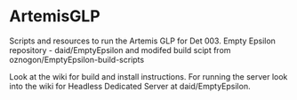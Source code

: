 # ArtemisGLP
Scripts and resources to run the Artemis GLP for Det 003.  Empty Epsilon repository - daid/EmptyEpsilon and modifed build scipt from oznogon/EmptyEpsilon-build-scripts 

Look at the wiki for build and install instructions. For running the server look into the wiki for Headless Dedicated Server at daid/EmptyEpsilon.
